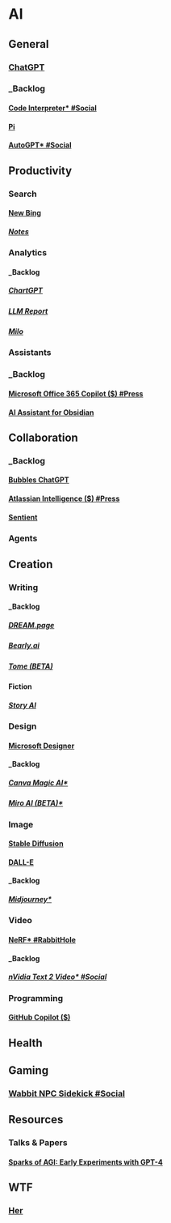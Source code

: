 # AI
## General
### [ChatGPT](https://chat.openai.com/auth/login)
### _Backlog
#### [Code Interpreter* #Social](TBD)
#### [Pi](https://heypi.com/talk)
#### [AutoGPT* #Social](TBD)
## Productivity
### Search
#### [New Bing](https://www.bing.com/new)
##### [Notes](https://survivalcrziest.github.io/ai/notes/productivity/newbing.html)
### Analytics
#### _Backlog
##### [ChartGPT](https://chartgpt.io)
##### [LLM Report](https://llm.report)
##### [Milo](joinmilo.com)
### Assistants
### _Backlog
#### [Microsoft Office 365 Copilot ($) #Press](https://blogs.microsoft.com/blog/2023/03/16/introducing-microsoft-365-copilot-your-copilot-for-work/)
#### [AI Assistant for Obsidian](https://bagerbach.com/blog/obsidian-ai)
## Collaboration
### _Backlog
#### [Bubbles ChatGPT](https://usebubbles.com/chatgpt)
#### [Atlassian Intelligence ($) #Press](https://www.atlassian.com/software/artificial-intelligence)
#### [Sentient](trysentient.com)
### Agents
## Creation
### Writing
#### _Backlog
##### [DREAM.page](https://dream.page/waitlist)
##### [Bearly.ai](https://bearly.ai/)
##### [Tome (BETA)](https://beta.tome.app)
#### Fiction
##### [Story AI](https://storyai.cc)
### Design
#### [Microsoft Designer](https://designer.microsoft.com)
#### _Backlog
##### [Canva Magic AI*](TBD)
##### [Miro AI (BETA)*](TBD)
### Image
#### [Stable Diffusion](https://stablediffusionweb.com)
#### [DALL-E](https://openai.com/dall-e-2/)
#### _Backlog
##### [Midjourney*](Discord)
### Video
#### [NeRF* #RabbitHole](TBD)
#### _Backlog
##### [nVidia Text 2 Video* #Social](TBD)
### Programming
#### [GitHub Copilot ($)](https://github.com/features/copilot)
## Health
## Gaming
### [Wabbit NPC Sidekick #Social](https://twitter.com/jenstine/status/1642732795650011138)
## Resources
### Talks & Papers
#### [Sparks of AGI: Early Experiments with GPT-4](https://www.youtube.com/watch?v=qbIk7-JPB2c)
## WTF
### [Her](http://www.inlovewith.com/apps/her/)